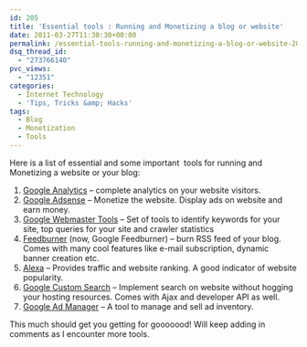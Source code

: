 ```yaml
---
id: 205
title: 'Essential tools : Running and Monetizing a blog or website'
date: 2011-03-27T11:30:30+00:00
permalink: /essential-tools-running-and-monetizing-a-blog-or-website-2011-03.html
dsq_thread_id:
  - "273766140"
pvc_views:
  - "12351"
categories:
  - Internet Technology
  - 'Tips, Tricks &amp; Hacks'
tags:
  - Blog
  - Monetization
  - Tools
---
```

Here is a list of essential and some important  tools for running and Monetizing a website or your blog:

  1. <a title="GA" href="http://www.google.com/analytics/" target="_blank">Google Analytics</a> &#8211; complete analytics on your website visitors.
  2. <a title="Adsense" href="https://www.google.com/adsense/" target="_blank">Google Adsense</a> &#8211; Monetize the website. Display ads on website and earn money.
  3. <a title="Google Webmaster Tools" href="http://www.google.com/webmasters/tools/" target="_blank">Google Webmaster Tools</a> &#8211; Set of tools to identify keywords for your site, top queries for your site and crawler statistics
  4. <a title="Feedburner" href="http://feedburner.google.com" target="_blank">Feedburner</a> (now, Google Feedburner) &#8211; burn RSS feed of your blog. Comes with many cool features like e-mail subscription, dynamic banner creation etc.
  5. <a href="http://www.alexa.com" target="_blank">Alexa</a> &#8211; Provides traffic and website ranking. A good indicator of website popularity.
  6. <a title="Google Custom Search" href="http://www.google.com/cse" target="_blank">Google Custom Search</a> &#8211; Implement search on website without hogging your hosting resources. Comes with Ajax and developer API as well.
  7. <a href="http://www.google.com/admanager" target="_blank">Google Ad Manager</a> &#8211; A tool to manage and sell ad inventory.

This much should get you getting for gooooood! Will keep adding in comments as I encounter more tools.
